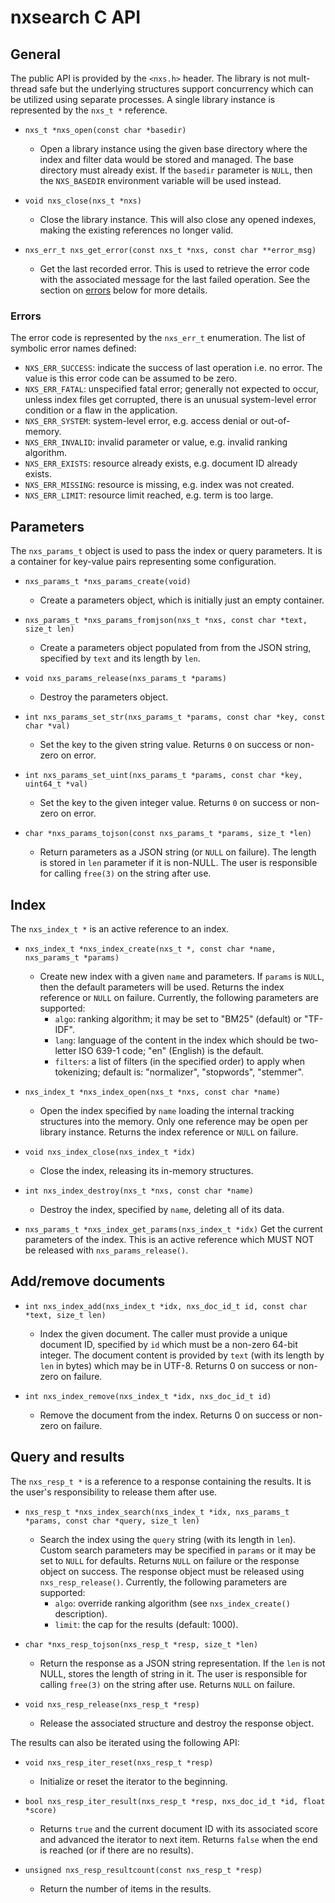 # nxsearch C API

## General

The public API is provided by the `<nxs.h>` header.  The library is not
mult-thread safe but the underlying structures support concurrency which
can be utilized using separate processes.  A single library instance is
represented by the `nxs_t *` reference.

* `nxs_t *nxs_open(const char *basedir)`
  * Open a library instance using the given base directory where the
  index and filter data would be stored and managed. The base directory
  must already exist. If the `basedir` parameter is `NULL`, then the
  `NXS_BASEDIR` environment variable will be used instead.

* `void nxs_close(nxs_t *nxs)`
  * Close the library instance. This will also close any opened indexes,
  making the existing references no longer valid.

* `nxs_err_t nxs_get_error(const nxs_t *nxs, const char **error_msg)`
  * Get the last recorded error. This is used to retrieve the error code
  with the associated message for the last failed operation.  See the section
  on [errors](#errors) below for more details.

### Errors

The error code is represented by the `nxs_err_t` enumeration.  The list
of symbolic error names defined:

* `NXS_ERR_SUCCESS`: indicate the success of last operation i.e. no error.
The value is this error code can be assumed to be zero.
* `NXS_ERR_FATAL`: unspecified fatal error; generally not expected to occur,
unless index files get corrupted, there is an unusual system-level error
condition or a flaw in the application.
* `NXS_ERR_SYSTEM`: system-level error, e.g. access denial or out-of-memory.
* `NXS_ERR_INVALID`: invalid parameter or value, e.g. invalid ranking algorithm.
* `NXS_ERR_EXISTS`: resource already exists, e.g. document ID already exists.
* `NXS_ERR_MISSING`: resource is missing, e.g. index was not created.
* `NXS_ERR_LIMIT`: resource limit reached, e.g. term is too large.

## Parameters

The `nxs_params_t` object is used to pass the index or query parameters.
It is a container for key-value pairs representing some configuration.

* `nxs_params_t *nxs_params_create(void)`
  * Create a parameters object, which is initially just an empty container.

* `nxs_params_t *nxs_params_fromjson(nxs_t *nxs, const char *text, size_t len)`
  * Create a parameters object populated from from the JSON string, specified
  by `text` and its length by `len`.

* `void nxs_params_release(nxs_params_t *params)`
  * Destroy the parameters object.

* `int nxs_params_set_str(nxs_params_t *params, const char *key, const char *val)`
  * Set the key to the given string value.  Returns `0` on success or non-zero
  on error.

* `int nxs_params_set_uint(nxs_params_t *params, const char *key, uint64_t *val)`
  * Set the key to the given integer value.  Returns `0` on success or non-zero
  on error.

* `char *nxs_params_tojson(const nxs_params_t *params, size_t *len)`
  * Return parameters as a JSON string (or `NULL` on failure).  The length
  is stored in `len` parameter if it is non-NULL.  The user is responsible
  for calling `free(3)` on the string after use.

## Index

The `nxs_index_t *` is an active reference to an index.

* `nxs_index_t *nxs_index_create(nxs_t *, const char *name, nxs_params_t *params)`
  * Create new index with a given `name` and parameters. If `params` is `NULL`,
  then the default parameters will be used.  Returns the index reference or
  `NULL` on failure.  Currently, the following parameters are supported:
    * `algo`: ranking algorithm; it may be set to "BM25" (default) or "TF-IDF".
    * `lang`: language of the content in the index which should be two-letter
    ISO 639-1 code; "en" (English) is the default.
    * `filters`: a list of filters (in the specified order) to apply when
    tokenizing; default is: "normalizer", "stopwords", "stemmer".

* `nxs_index_t *nxs_index_open(nxs_t *nxs, const char *name)`
  * Open the index specified by `name` loading the internal tracking structures
  into the memory.  Only one reference may be open per library instance.
  Returns the index reference or `NULL` on failure.

* `void nxs_index_close(nxs_index_t *idx)`
  * Close the index, releasing its in-memory structures.

* `int nxs_index_destroy(nxs_t *nxs, const char *name)`
  * Destroy the index, specified by `name`, deleting all of its data.

* `nxs_params_t *nxs_index_get_params(nxs_index_t *idx)`
  Get the current parameters of the index. This is an active reference which
  MUST NOT be released with `nxs_params_release()`.

## Add/remove documents

* `int nxs_index_add(nxs_index_t *idx, nxs_doc_id_t id, const char *text, size_t len)`
  * Index the given document.  The caller must provide a unique document ID,
  specified by `id` which must be a non-zero 64-bit integer.  The document
  content is provided by `text` (with its length by `len` in bytes) which may
  be in UTF-8.  Returns 0 on success or non-zero on failure.

* `int nxs_index_remove(nxs_index_t *idx, nxs_doc_id_t id)`
  * Remove the document from the index.  Returns 0 on success or non-zero
  on failure.

## Query and results

The `nxs_resp_t *` is a reference to a response containing the results.
It is the user's responsibility to release them after use.

* `nxs_resp_t *nxs_index_search(nxs_index_t *idx, nxs_params_t *params,
  const char *query, size_t len)`
  * Search the index using the `query` string (with its length in `len`).
  Custom search parameters may be specified in `params` or it may be set
  to `NULL` for defaults.  Returns `NULL` on failure or the response object
  on success.  The response object must be released using `nxs_resp_release()`.
  Currently, the following
  parameters are supported:
    * `algo`: override ranking algorithm (see `nxs_index_create()` description).
    * `limit`: the cap for the results (default: 1000).

* `char *nxs_resp_tojson(nxs_resp_t *resp, size_t *len)`
  * Return the response as a JSON string representation.  If the `len` is not
  NULL, stores the length of string in it. The user is responsible for calling
  `free(3)` on the string after use.  Returns `NULL` on failure.

* `void nxs_resp_release(nxs_resp_t *resp)`
  * Release the associated structure and destroy the response object.

The results can also be iterated using the following API:

* `void nxs_resp_iter_reset(nxs_resp_t *resp)`
  * Initialize or reset the iterator to the beginning.

* `bool nxs_resp_iter_result(nxs_resp_t *resp, nxs_doc_id_t *id, float *score)`
  * Returns `true` and the current document ID with its associated score
  and advanced the iterator to next item.  Returns `false` when the end is
  reached (or if there are no results).

* `unsigned nxs_resp_resultcount(const nxs_resp_t *resp)`
  * Return the number of items in the results.
